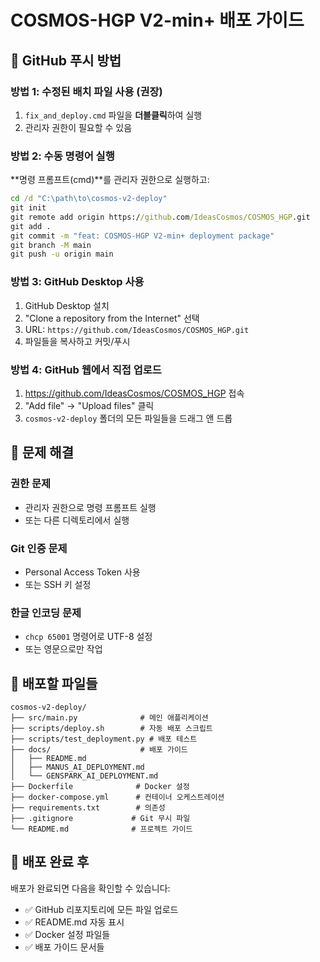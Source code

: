 # COSMOS-HGP V2-min+ 배포 가이드

## 🚀 GitHub 푸시 방법

### 방법 1: 수정된 배치 파일 사용 (권장)
1. `fix_and_deploy.cmd` 파일을 **더블클릭**하여 실행
2. 관리자 권한이 필요할 수 있음

### 방법 2: 수동 명령어 실행
**명령 프롬프트(cmd)**를 관리자 권한으로 실행하고:

```cmd
cd /d "C:\path\to\cosmos-v2-deploy"
git init
git remote add origin https://github.com/IdeasCosmos/COSMOS_HGP.git
git add .
git commit -m "feat: COSMOS-HGP V2-min+ deployment package"
git branch -M main
git push -u origin main
```

### 방법 3: GitHub Desktop 사용
1. GitHub Desktop 설치
2. "Clone a repository from the Internet" 선택
3. URL: `https://github.com/IdeasCosmos/COSMOS_HGP.git`
4. 파일들을 복사하고 커밋/푸시

### 방법 4: GitHub 웹에서 직접 업로드
1. https://github.com/IdeasCosmos/COSMOS_HGP 접속
2. "Add file" → "Upload files" 클릭
3. `cosmos-v2-deploy` 폴더의 모든 파일들을 드래그 앤 드롭

## 🔧 문제 해결

### 권한 문제
- 관리자 권한으로 명령 프롬프트 실행
- 또는 다른 디렉토리에서 실행

### Git 인증 문제
- Personal Access Token 사용
- 또는 SSH 키 설정

### 한글 인코딩 문제
- `chcp 65001` 명령어로 UTF-8 설정
- 또는 영문으로만 작업

## 📁 배포할 파일들

```
cosmos-v2-deploy/
├── src/main.py              # 메인 애플리케이션
├── scripts/deploy.sh        # 자동 배포 스크립트
├── scripts/test_deployment.py # 배포 테스트
├── docs/                    # 배포 가이드
│   ├── README.md
│   ├── MANUS_AI_DEPLOYMENT.md
│   └── GENSPARK_AI_DEPLOYMENT.md
├── Dockerfile              # Docker 설정
├── docker-compose.yml      # 컨테이너 오케스트레이션
├── requirements.txt        # 의존성
├── .gitignore             # Git 무시 파일
└── README.md              # 프로젝트 가이드
```

## 🎯 배포 완료 후

배포가 완료되면 다음을 확인할 수 있습니다:
- ✅ GitHub 리포지토리에 모든 파일 업로드
- ✅ README.md 자동 표시
- ✅ Docker 설정 파일들
- ✅ 배포 가이드 문서들
